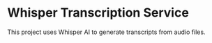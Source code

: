 # Whisper Transcription Service

This project uses Whisper AI to  generate transcripts from audio files. 
